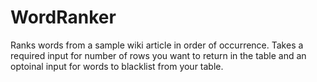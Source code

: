 # WordRanker
Ranks words from a sample wiki article in order of occurrence.
Takes a required input for number of rows you want to return in the table 
and an optoinal input for words to blacklist from your table. 
